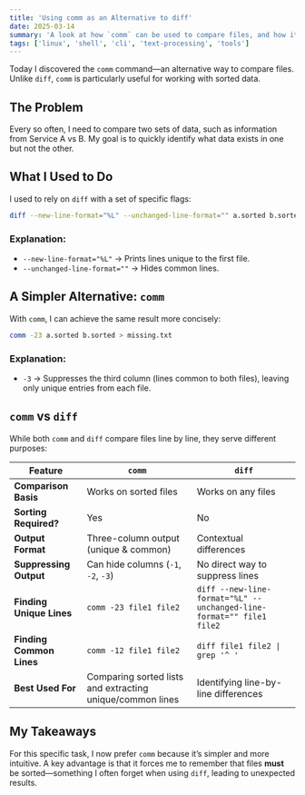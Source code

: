 ```yaml
---
title: 'Using comm as an Alternative to diff'
date: 2025-03-14
summary: 'A look at how `comm` can be used to compare files, and how it differs from `diff`'
tags: ['linux', 'shell', 'cli', 'text-processing', 'tools']
---
```


Today I discovered the `comm` command—an alternative way to compare files. Unlike `diff`, `comm` is particularly useful for working with sorted data.

## The Problem

Every so often, I need to compare two sets of data, such as information from Service A vs B. My goal is to quickly identify what data exists in one but not the other.

## What I Used to Do

I used to rely on `diff` with a set of specific flags:

```bash
diff --new-line-format="%L" --unchanged-line-format="" a.sorted b.sorted > missing.txt
```

### Explanation:
- `--new-line-format="%L"` → Prints lines unique to the first file.
- `--unchanged-line-format=""` → Hides common lines.

## A Simpler Alternative: `comm`

With `comm`, I can achieve the same result more concisely:

```bash
comm -23 a.sorted b.sorted > missing.txt
```

### Explanation:
- `-3` → Suppresses the third column (lines common to both files), leaving only unique entries from each file.

## `comm` vs `diff`

While both `comm` and `diff` compare files line by line, they serve different purposes:

| Feature              | `comm`                                    | `diff` |
|----------------------|-----------------------------------------|--------|
| **Comparison Basis**  | Works on sorted files                  | Works on any files |
| **Sorting Required?** | Yes                                     | No |
| **Output Format**     | Three-column output (unique & common) | Contextual differences |
| **Suppressing Output** | Can hide columns (`-1`, `-2`, `-3`)  | No direct way to suppress lines |
| **Finding Unique Lines** | `comm -23 file1 file2` | `diff --new-line-format="%L" --unchanged-line-format="" file1 file2` |
| **Finding Common Lines** | `comm -12 file1 file2` | `diff file1 file2 \| grep '^ '` |
| **Best Used For**     | Comparing sorted lists and extracting unique/common lines | Identifying line-by-line differences |

## My Takeaways

For this specific task, I now prefer `comm` because it’s simpler and more intuitive. A key advantage is that it forces me to remember that files **must** be sorted—something I often forget when using `diff`, leading to unexpected results.

